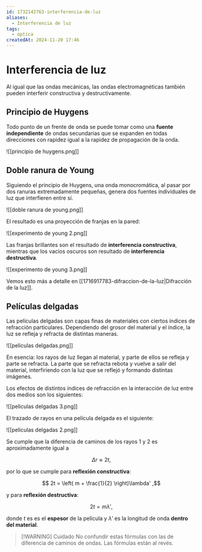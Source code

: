 ```yaml
---
id: 1732142763-interferencia-de-luz
aliases:
  - Interferencia de luz
tags:
  - optica
createdAt: 2024-11-20 17:46
---
```


# Interferencia de luz

Al igual que las ondas mecánicas, las ondas electromagnéticas también pueden interferir constructiva y destructivamente.

## Principio de Huygens

Todo punto de un frente de onda se puede tomar como una **fuente independiente** de ondas secundarias que se expanden en todas direcciones con rapidez igual a la rapidez de propagación de la onda.

![[principio de huygens.png]]

## Doble ranura de Young

Siguiendo el principio de Huygens, una onda monocromática, al pasar por dos ranuras extremadamente pequeñas, genera dos fuentes individuales de luz que interfieren entre sí.

![[doble ranura de young.png]]

El resultado es una proyección de franjas en la pared:

![[experimento de young 2.png]]

Las franjas brillantes son el resultado de **interferencia constructiva**, mientras que los vacíos oscuros son resultado de **interferencia destructiva**.

![[experimento de young 3.png]]

Vemos esto más a detalle en [[1716917783-difraccion-de-la-luz|Difracción de la luz]].

## Películas delgadas

Las películas delgadas son capas finas de materiales con ciertos índices de refracción particulares. Dependiendo del grosor del material y el índice, la luz se refleja y refracta de distintas maneras.

![[peliculas delgadas.png]]

En esencia: los rayos de luz llegan al material, y parte de ellos se refleja y parte se refracta. La parte que se refracta rebota y vuelve a salir del material, interfiriendo con la luz que se reflejó y formando distintas imágenes.

Los efectos de distintos índices de refracción en la interacción de luz entre dos medios son los siguientes:

![[peliculas delgadas 3.png]]

El trazado de rayos en una película delgada es el siguiente:

![[peliculas delgadas 2.png]]

Se cumple que la diferencia de caminos de los rayos $1$ y $2$ es aproximadamente igual a

$$
\Delta r \approx 2t
,$$

por lo que se cumple para **reflexión constructiva**:

$$
2t = \left( m + \frac{1}{2} \right)\lambda'
,$$

y para **reflexión destructiva**:

$$
2t = m\lambda'
,$$

donde $t$ es es el **espesor** de la película y $\lambda'$ es la longitud de onda **dentro del material**.

> [!WARNING] Cuidado
> No confundir estas fórmulas con las de diferencia de caminos de ondas. Las fórmulas están al revés.
